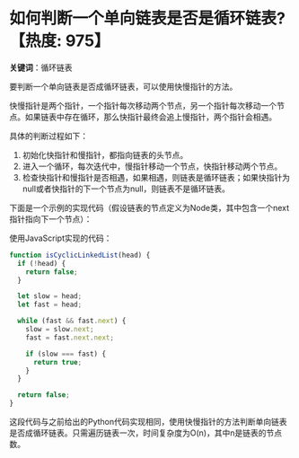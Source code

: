 # 如何判断一个单向链表是否是循环链表?【热度: 975】

**关键词**：循环链表

要判断一个单向链表是否成循环链表，可以使用快慢指针的方法。

快慢指针是两个指针，一个指针每次移动两个节点，另一个指针每次移动一个节点。如果链表中存在循环，那么快指针最终会追上慢指针，两个指针会相遇。

具体的判断过程如下：
1. 初始化快指针和慢指针，都指向链表的头节点。
2. 进入一个循环，每次迭代中，慢指针移动一个节点，快指针移动两个节点。
3. 检查快指针和慢指针是否相遇，如果相遇，则链表是循环链表；如果快指针为null或者快指针的下一个节点为null，则链表不是循环链表。

下面是一个示例的实现代码（假设链表的节点定义为Node类，其中包含一个next指针指向下一个节点）：

使用JavaScript实现的代码：

```javascript
function isCyclicLinkedList(head) {
  if (!head) {
    return false;
  }

  let slow = head;
  let fast = head;

  while (fast && fast.next) {
    slow = slow.next;
    fast = fast.next.next;

    if (slow === fast) {
      return true;
    }
  }

  return false;
}
```

这段代码与之前给出的Python代码实现相同，使用快慢指针的方法判断单向链表是否成循环链表。只需遍历链表一次，时间复杂度为O(n)，其中n是链表的节点数。